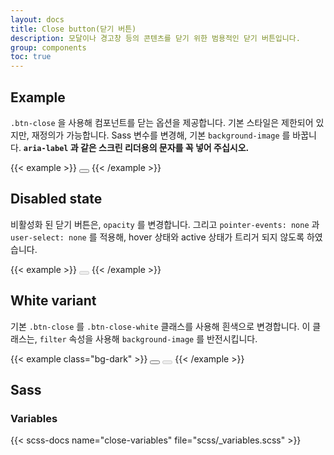 ```yaml
---
layout: docs
title: Close button(닫기 버튼)
description: 모달이나 경고창 등의 콘텐츠를 닫기 위한 범용적인 닫기 버튼입니다.
group: components
toc: true
---
```


## Example

`.btn-close` 을 사용해 컴포넌트를 닫는 옵션을 제공합니다. 기본 스타일은 제한되어 있지만, 재정의가 가능합니다. Sass 변수를 변경해, 기본 `background-image` 를 바꿉니다. **`aria-label` 과 같은 스크린 리더용의 문자를 꼭 넣어 주십시오.**


{{< example >}}
<button type="button" class="btn-close" aria-label="Close"></button>
{{< /example >}}

## Disabled state

비활성화 된 닫기 버튼은, `opacity` 를 변경합니다. 그리고 `pointer-events: none` 과 `user-select: none` 를 적용해, hover 상태와 active 상태가 트리거 되지 않도록 하였습니다.

{{< example >}}
<button type="button" class="btn-close" disabled aria-label="Close"></button>
{{< /example >}}

## White variant

기본 `.btn-close` 를 `.btn-close-white` 클래스를 사용해 흰색으로 변경합니다. 이 클래스는, `filter` 속성을 사용해 `background-image` 를 반전시킵니다.

{{< example class="bg-dark" >}}
<button type="button" class="btn-close btn-close-white" aria-label="Close"></button>
<button type="button" class="btn-close btn-close-white" disabled aria-label="Close"></button>
{{< /example >}}

## Sass

### Variables

{{< scss-docs name="close-variables" file="scss/_variables.scss" >}}
